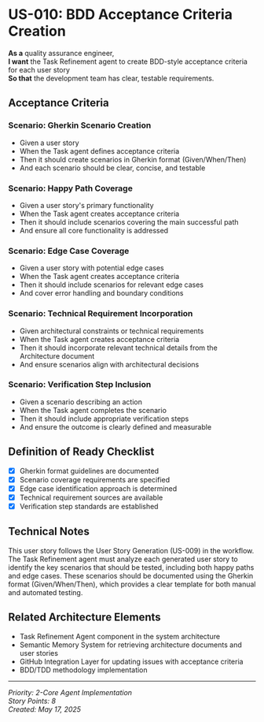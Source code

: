 # US-010: BDD Acceptance Criteria Creation

**As a** quality assurance engineer,  
**I want** the Task Refinement agent to create BDD-style acceptance criteria for each user story  
**So that** the development team has clear, testable requirements.

## Acceptance Criteria

### Scenario: Gherkin Scenario Creation
- Given a user story
- When the Task agent defines acceptance criteria
- Then it should create scenarios in Gherkin format (Given/When/Then)
- And each scenario should be clear, concise, and testable

### Scenario: Happy Path Coverage
- Given a user story's primary functionality
- When the Task agent creates acceptance criteria
- Then it should include scenarios covering the main successful path
- And ensure all core functionality is addressed

### Scenario: Edge Case Coverage
- Given a user story with potential edge cases
- When the Task agent creates acceptance criteria
- Then it should include scenarios for relevant edge cases
- And cover error handling and boundary conditions

### Scenario: Technical Requirement Incorporation
- Given architectural constraints or technical requirements
- When the Task agent creates acceptance criteria
- Then it should incorporate relevant technical details from the Architecture document
- And ensure scenarios align with architectural decisions

### Scenario: Verification Step Inclusion
- Given a scenario describing an action
- When the Task agent completes the scenario
- Then it should include appropriate verification steps
- And ensure the outcome is clearly defined and measurable

## Definition of Ready Checklist

- [x] Gherkin format guidelines are documented
- [x] Scenario coverage requirements are specified
- [x] Edge case identification approach is determined
- [x] Technical requirement sources are available
- [x] Verification step standards are established

## Technical Notes

This user story follows the User Story Generation (US-009) in the workflow. The Task Refinement agent must analyze each generated user story to identify the key scenarios that should be tested, including both happy paths and edge cases. These scenarios should be documented using the Gherkin format (Given/When/Then), which provides a clear template for both manual and automated testing.

## Related Architecture Elements

- Task Refinement Agent component in the system architecture
- Semantic Memory System for retrieving architecture documents and user stories
- GitHub Integration Layer for updating issues with acceptance criteria
- BDD/TDD methodology implementation

---

*Priority: 2-Core Agent Implementation*  
*Story Points: 8*  
*Created: May 17, 2025*